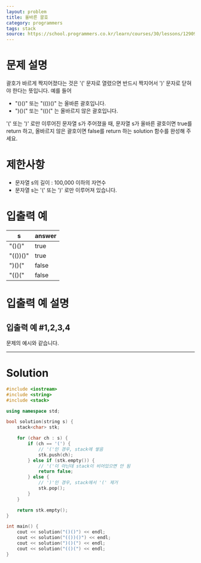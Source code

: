 ```yaml
---
layout: problem
title: 올바른 괄호
category: programmers
tags: stack
source: https://school.programmers.co.kr/learn/courses/30/lessons/12909
---
```


# 문제 설명

괄호가 바르게 짝지어졌다는 것은 '(' 문자로 열렸으면 반드시 짝지어서 ')' 문자로 닫혀야 한다는 뜻입니다. 예를 들어

- "()()" 또는 "(())()" 는 올바른 괄호입니다.
- ")()(" 또는 "(()(" 는 올바르지 않은 괄호입니다.

'(' 또는 ')' 로만 이루어진 문자열 s가 주어졌을 때, 문자열 s가 올바른 괄호이면 true를 return 하고, 올바르지 않은 괄호이면 false를 return 하는 solution 함수를 완성해 주세요.

# 제한사항

- 문자열 s의 길이 : 100,000 이하의 자연수
- 문자열 s는 '(' 또는 ')' 로만 이루어져 있습니다.

# 입출력 예

| s | answer |
| --- | --- |
| "()()" | true |
| "(())()" | true |
| ")()(" | false |
| "(()(" | false |

# 입출력 예 설명

## 입출력 예 #1,2,3,4

문제의 예시와 같습니다.

---

# Solution

```cpp
#include <iostream>
#include <string>
#include <stack>

using namespace std;

bool solution(string s) {
    stack<char> stk;

    for (char ch : s) {
        if (ch == '(') {
            // '('인 경우, stack에 쌓음
            stk.push(ch);
        } else if (stk.empty()) {
            // '('이 아닌데 stack이 비어있으면 안 됨
            return false;
        } else {
            // ')'인 경우, stack에서 '(' 제거
            stk.pop();
        }
    }

    return stk.empty();
}

int main() {
    cout << solution("()()") << endl;
    cout << solution("(())()") << endl;
    cout << solution(")()(") << endl;
    cout << solution("(()(") << endl;
}
```
